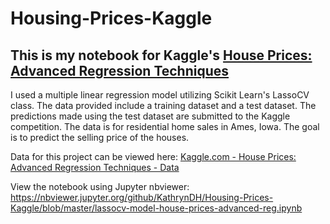 # Housing-Prices-Kaggle
## This is my notebook for Kaggle's [House Prices: Advanced Regression Techniques](https://www.kaggle.com/c/house-prices-advanced-regression-techniques/overview/evaluation)  
I used a multiple linear regression model utilizing Scikit Learn's LassoCV class.
The data provided include a training dataset and a test dataset. The predictions made using the test dataset are submitted to the Kaggle competition. The data is for residential home sales in Ames, Iowa. The goal is to predict the selling price of the houses.

Data for this project can be viewed here: [Kaggle.com - House Prices: Advanced Regression Techniques - Data](https://www.kaggle.com/c/house-prices-advanced-regression-techniques/data)

View the notebook using Jupyter nbviewer: https://nbviewer.jupyter.org/github/KathrynDH/Housing-Prices-Kaggle/blob/master/lassocv-model-house-prices-advanced-reg.ipynb
